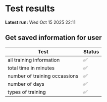 # Test results
**Latest run:** Wed Oct 15 2025 22:11

## Get saved information for user

| Test | Status |
|------|--------|
| all training information | ✅ |
| total time in minutes | ✅ |
| number of training occassions | ✅ |
| number of days | ✅ |
| types of training | ✅ |

